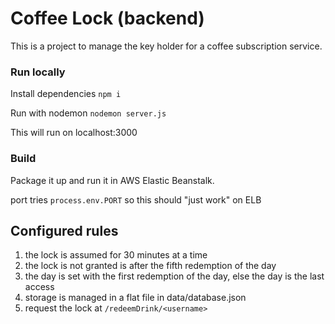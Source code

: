 # Coffee Lock (backend)

This is a project to manage the key holder for a coffee subscription service. 

### Run locally

Install dependencies `npm i`

Run with nodemon `nodemon server.js`

This will run on localhost:3000

### Build

Package it up and run it in AWS Elastic Beanstalk.

port tries `process.env.PORT` so this should "just work" on ELB

## Configured rules

1. the lock is assumed for 30 minutes at a time
2. the lock is not granted is after the fifth redemption of the day
3. the day is set with the first redemption of the day, else the day is the last access
4. storage is managed in a flat file in data/database.json
5. request the lock at `/redeemDrink/<username>`
